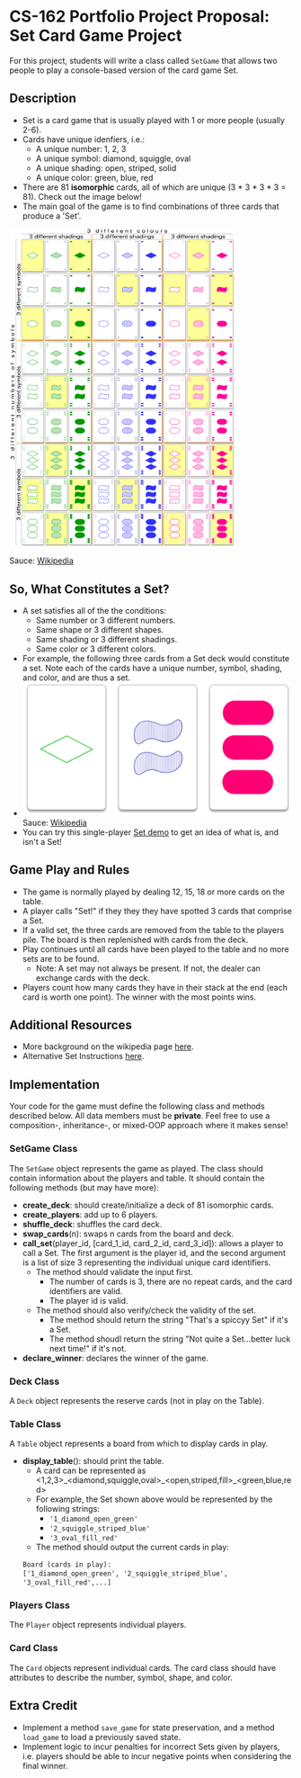 # CS-162 Portfolio Project Proposal: Set Card Game Project
For this project, students will write a class called `SetGame` that allows two people to play a console-based version of the card game Set.

## Description
* Set is a card game that is usually played with 1 or more people (usually 2-6).
* Cards have unique idenfiers, i.e.:
  * A unique number: 1, 2, 3
  * A unique symbol: diamond, squiggle, oval
  * A unique shading: open, striped, solid
  * A unique color: green, blue, red
* There are 81 **isomorphic** cards, all of which are unique (3 * 3 * 3 * 3 = 81). Check out the image below! 
* The main goal of the game is to find combinations of three cards that produce a 'Set'. 

<img alt="Set-Isomorphic-Cards" src="./assets/set-isomorphic.svg" width="400"/>

Sauce: [Wikipedia](https://en.wikipedia.org/wiki/Set_(card_game))

## So, What Constitutes a Set?
* A set satisfies all of the the conditions:
  * Same number or 3 different numbers. 
  * Same shape or 3 different shapes.
  * Same shading or 3 different shadings.
  * Same color or 3 different colors. 
* For example, the following three cards from a Set deck would constitute a set. Note each of the cards have a unique number, symbol, shading, and color, and are thus a set. 
 * ![Set](./assets/set.png)
 Sauce: [Wikipedia](https://en.wikipedia.org/wiki/Set_(card_game))
* You can try this single-player [Set demo](http://www.setgame.com/set/puzzle) to get an idea of what is, and isn't a Set!

## Game Play and Rules
* The game is normally played by dealing 12, 15, 18 or more cards on the table. 
* A player calls "Set!" if they they they have spotted 3 cards that comprise a Set.
* If a valid set, the three cards are removed from the table to the players pile. The board is then replenished with cards from the deck. 
* Play continues until all cards have been played to the table and no more sets are to be found.
  * Note: A set may not always be present. If not, the dealer can exchange cards with the deck. 
* Players count how many cards they have in their stack at the end (each card is worth one point). The winner with the most points wins. 

## Additional Resources
* More background on the wikipedia page [here](https://en.wikipedia.org/wiki/Set_(card_game)).
* Alternative Set Instructions [here](https://www.setgame.com/sites/default/files/instructions/SET%20INSTRUCTIONS%20-%20ENGLISH.pdf).

## Implementation
Your code for the game must define the following class and methods described below. All data members must be **private**. Feel free to use a composition-, inheritance-, or mixed-OOP approach where it makes sense!

### SetGame Class 
The `SetGame` object represents the game as played. The class should contain information about the players and table. It should contain the following methods (but may have more):
* **create_deck**: should create/initialize a deck of 81 isomorphic cards. 
* **create_players**: add up to 6 players.
* **shuffle_deck**: shuffles the card deck.
* **swap_cards**(n): swaps n cards from the board and deck.
* **call_set**(player_id, [card_1_id, card_2_id, card_3_id]): allows a player to call a Set. The first argument is the player id, and the second argument is a list of size 3 representing the individual unique card identifiers.
  * The method should validate the input first.
    * The number of cards is 3, there are no repeat cards, and the card identifiers are valid.
    * The player id is valid.
  * The method should also verify/check the validity of the set.
    * The method should return the string "That's a spiccyy Set" if it's a Set.
    * The method shoudl return the string "Not quite a Set...better luck next time!" if it's not.
* **declare_winner**: declares the winner of the game. 

### Deck Class
A `Deck` object represents the reserve cards (not in play on the Table).

### Table Class
A `Table` object represents a board from which to display cards in play.
* **display_table**(): should print the table.
  * A card can be represented as <1,2,3>\_<diamond,squiggle,oval>\_<open,striped,fill>\_<green,blue,red>
  * For example, the Set shown above would be represented by the following strings:
    * `'1_diamond_open_green'`
    * `'2_squiggle_striped_blue'`
    * `'3_oval_fill_red'`
  * The method should output the current cards in play:
  ```
  Board (cards in play):
  ['1_diamond_open_green', '2_squiggle_striped_blue', '3_oval_fill_red',...]
  ```

### Players Class
The `Player` object represents individual players.

### Card Class
The `Card` objects represent individual cards. The card class should have attributes to describe the number, symbol, shape, and color. 

## Extra Credit
* Implement a method `save_game` for state preservation, and a method `load_game` to load a previously saved state.
* Implement logic to incur penalties for incorrect Sets given by players, i.e. players should be able to incur negative points when considering the final winner.


